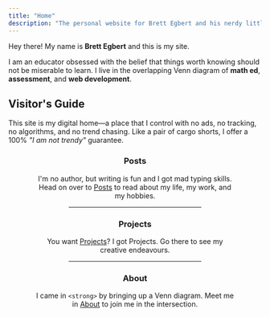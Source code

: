 ```yaml
---
title: "Home"
description: "The personal website for Brett Egbert and his nerdy little projects."
---
```


Hey there! My name is **Brett Egbert** and this is my site.

I am an educator obsessed with the belief that things worth knowing should not be miserable to learn. I live in the overlapping Venn diagram of **math ed**, **assessment**, and **web development**.

## Visitor's Guide

This site is my digital home—a place that I control with no ads, no tracking, no algorithms, and no trend chasing. Like a pair of cargo shorts, I offer a 100% *"I am not trendy"* guarantee.

### <i class="ph ph-text-columns"></i> Posts

I'm no author, but writing is fun and I got mad typing skills. Head on over to [Posts](/posts) to read about my life, my work, and my hobbies.

---

### <i class="ph ph-gear"></i> Projects

You want [Projects](/projects)? I got Projects. Go there to see my creative endeavours.

---

### <i class="ph ph-info"></i> About

I came in `<strong>` by bringing up a Venn diagram. Meet me in [About](/about) to join me in the intersection.

<style>
    h3,
    h3 ~ p {
        text-align: center;

    }
    h3 ~ p,
    hr {
        max-width: 45ch;
        margin-inline: auto;
    }

    hr {
        max-width: 30ch;
    }

</style>
